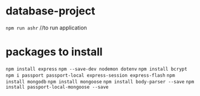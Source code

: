 # database-project
```npm run ashr``` //to run application
 
# packages to install
```npm install express```
```npm --save-dev nodemon dotenv```
```npm install bcrypt```
```npm i passport passport-local express-session express-flash```
```npm install mongodb```
```npm install mongoose```
```npm install body-parser --save```
```npm install passport-local-mongoose --save```
